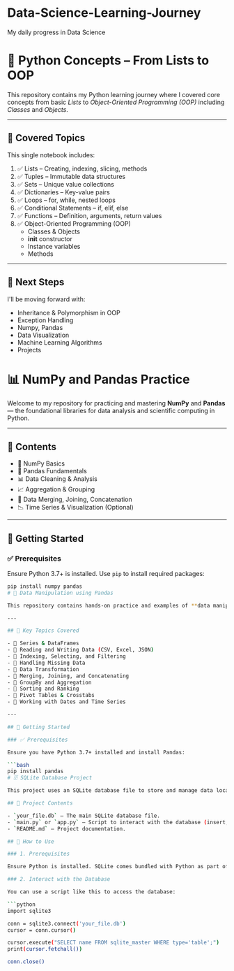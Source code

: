 # Data-Science-Learning-Journey
My daily progress in Data Science
# 🧠 Python Concepts – From Lists to OOP

This repository contains my Python learning journey where I covered core concepts from basic *Lists* to *Object-Oriented Programming (OOP)* including *Classes* and *Objects*.

---

## 📘 Covered Topics

This single notebook includes:

1. ✅ Lists – Creating, indexing, slicing, methods  
2. ✅ Tuples – Immutable data structures  
3. ✅ Sets – Unique value collections  
4. ✅ Dictionaries – Key-value pairs  
5. ✅ Loops – for, while, nested loops  
6. ✅ Conditional Statements – if, elif, else  
7. ✅ Functions – Definition, arguments, return values  
8. ✅ Object-Oriented Programming (OOP)  
   - Classes & Objects  
   - __init__ constructor  
   - Instance variables  
   - Methods  

---

## 🚀 Next Steps

I'll be moving forward with:

- Inheritance & Polymorphism in OOP  
- Exception Handling  
- Numpy, Pandas  
- Data Visualization  
- Machine Learning Algorithms  
- Projects

# 📊 NumPy and Pandas Practice

Welcome to my repository for practicing and mastering **NumPy** and **Pandas** — the foundational libraries for data analysis and scientific computing in Python.

---

## 📌 Contents

- 🧮 NumPy Basics
- 🐼 Pandas Fundamentals
- 📊 Data Cleaning & Analysis
- 📈 Aggregation & Grouping
- 🔄 Data Merging, Joining, Concatenation
- 📉 Time Series & Visualization (Optional)

---

## 🚀 Getting Started

### ✅ Prerequisites

Ensure Python 3.7+ is installed. Use `pip` to install required packages:

```bash
pip install numpy pandas
# 🐼 Data Manipulation using Pandas

This repository contains hands-on practice and examples of **data manipulation techniques using Pandas**, a powerful Python library for data analysis. The focus is on real-world tasks like cleaning, transforming, and analyzing structured data effectively.

---

## 📌 Key Topics Covered

- 🔹 Series & DataFrames
- 🔹 Reading and Writing Data (CSV, Excel, JSON)
- 🔹 Indexing, Selecting, and Filtering
- 🔹 Handling Missing Data
- 🔹 Data Transformation
- 🔹 Merging, Joining, and Concatenating
- 🔹 GroupBy and Aggregation
- 🔹 Sorting and Ranking
- 🔹 Pivot Tables & Crosstabs
- 🔹 Working with Dates and Time Series

---

## 🚀 Getting Started

### ✅ Prerequisites

Ensure you have Python 3.7+ installed and install Pandas:

```bash
pip install pandas
# 🗄️ SQLite Database Project

This project uses an SQLite database file to store and manage data locally without the need for a dedicated database server.

## 📁 Project Contents

- `your_file.db` – The main SQLite database file.
- `main.py` or `app.py` – Script to interact with the database (insert, query, update, delete).
- `README.md` – Project documentation.

## 🐍 How to Use

### 1. Prerequisites

Ensure Python is installed. SQLite comes bundled with Python as part of the `sqlite3` module.

### 2. Interact with the Database

You can use a script like this to access the database:

```python
import sqlite3

conn = sqlite3.connect('your_file.db')
cursor = conn.cursor()

cursor.execute("SELECT name FROM sqlite_master WHERE type='table';")
print(cursor.fetchall())

conn.close()



